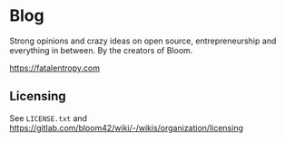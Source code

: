 # Blog

Strong opinions and crazy ideas on open source, entrepreneurship and everything in between. By the creators of Bloom.

https://fatalentropy.com

## Licensing

See `LICENSE.txt` and https://gitlab.com/bloom42/wiki/-/wikis/organization/licensing
